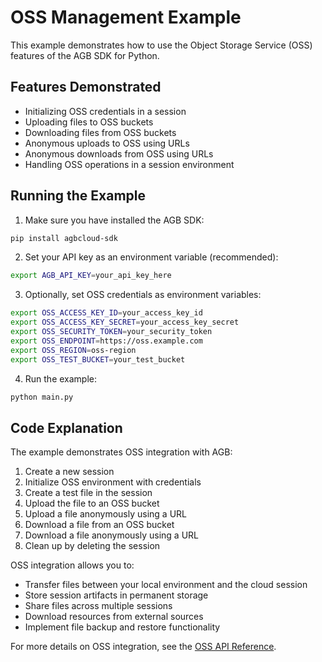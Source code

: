 # OSS Management Example

This example demonstrates how to use the Object Storage Service (OSS) features of the AGB SDK for Python.

## Features Demonstrated

- Initializing OSS credentials in a session
- Uploading files to OSS buckets
- Downloading files from OSS buckets
- Anonymous uploads to OSS using URLs
- Anonymous downloads from OSS using URLs
- Handling OSS operations in a session environment

## Running the Example

1. Make sure you have installed the AGB SDK:

```bash
pip install agbcloud-sdk
```

2. Set your API key as an environment variable (recommended):

```bash
export AGB_API_KEY=your_api_key_here
```

3. Optionally, set OSS credentials as environment variables:

```bash
export OSS_ACCESS_KEY_ID=your_access_key_id
export OSS_ACCESS_KEY_SECRET=your_access_key_secret
export OSS_SECURITY_TOKEN=your_security_token
export OSS_ENDPOINT=https://oss.example.com
export OSS_REGION=oss-region
export OSS_TEST_BUCKET=your_test_bucket
```

4. Run the example:

```bash
python main.py
```

## Code Explanation

The example demonstrates OSS integration with AGB:

1. Create a new session
2. Initialize OSS environment with credentials
3. Create a test file in the session
4. Upload the file to an OSS bucket
5. Upload a file anonymously using a URL
6. Download a file from an OSS bucket
7. Download a file anonymously using a URL
8. Clean up by deleting the session

OSS integration allows you to:

- Transfer files between your local environment and the cloud session
- Store session artifacts in permanent storage
- Share files across multiple sessions
- Download resources from external sources
- Implement file backup and restore functionality

For more details on OSS integration, see the [OSS API Reference](../../api-reference/modules/oss.md).

